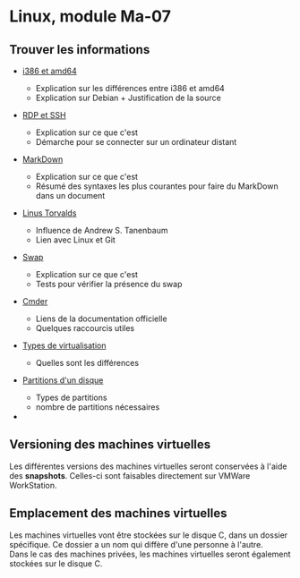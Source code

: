 # Linux, module Ma-07
## Trouver les informations

- [i386 et amd64](Theory/i386_amd64.md) 
    * Explication sur les différences entre i386 et amd64 
    * Explication sur Debian + Justification de la source
- [RDP et SSH](Theory/RDP_SSH.md)
    * Explication sur ce que c'est
    * Démarche pour se connecter sur un ordinateur distant
- [MarkDown](Theory/MarkdownCheatSheet.md)
    * Explication sur ce que c'est
    * Résumé des syntaxes les plus courantes pour faire du MarkDown dans un document
- [Linus Torvalds](Theory/LinusTorvalds.md)
    * Influence de Andrew S. Tanenbaum
    * Lien avec Linux et Git
- [Swap](Theory/Swap.md)
    * Explication sur ce que c'est
    * Tests pour vérifier la présence du swap
- [Cmder](Theory/Cmder.md)
    * Liens de la documentation officielle
    * Quelques raccourcis utiles
- [Types de virtualisation](Theory/virtualisation.md)
    * Quelles sont les différences
    
- [Partitions d'un disque](Theory/partition.md)
    * Types de partitions
    * nombre de partitions nécessaires
- 

## Versioning des machines virtuelles
Les différentes versions des machines virtuelles seront conservées à l'aide des **snapshots**. Celles-ci sont faisables directement sur VMWare WorkStation.

## Emplacement des machines virtuelles
Les machines virtuelles vont être stockées sur le disque C, dans un dossier spécifique. Ce dossier a un nom qui diffère d'une personne à l'autre.   
Dans le cas des machines privées, les machines virtuelles seront également stockées sur le disque C. 

